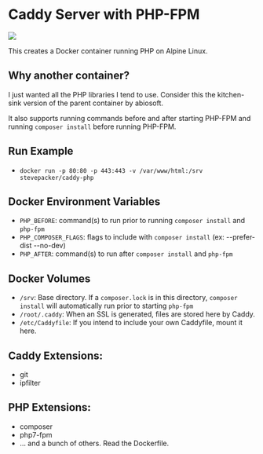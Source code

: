 # Caddy Server with PHP-FPM

[![](https://badge.imagelayers.io/stevepacker/caddy-php:latest.svg)](https://imagelayers.io/?images=stevepacker/caddy-php:latest 'Get your own badge on imagelayers.io')

This creates a Docker container running PHP on Alpine Linux.

## Why another container?  

I just wanted all the PHP libraries I tend to use.  Consider
this the kitchen-sink version of the parent container by abiosoft.

It also supports running commands before and after starting PHP-FPM and running 
`composer install` before running PHP-FPM.

## Run Example

- `docker run -p 80:80 -p 443:443 -v /var/www/html:/srv stevepacker/caddy-php`


## Docker Environment Variables

- `PHP_BEFORE`: command(s) to run prior to running `composer install` and `php-fpm`
- `PHP_COMPOSER_FLAGS`: flags to include with `composer install` (ex: --prefer-dist --no-dev)
- `PHP_AFTER`: command(s) to run after `composer install` and `php-fpm`

## Docker Volumes

- `/srv`: Base directory.  If a `composer.lock` is in this directory, 
    `composer install` will automatically run prior to starting `php-fpm`
- `/root/.caddy`: When an SSL is generated, files are stored here by Caddy.
- `/etc/Caddyfile`: If you intend to include your own Caddyfile, mount it here.

## Caddy Extensions:

- git
- ipfilter

## PHP Extensions:

- composer
- php7-fpm
- ... and a bunch of others.  Read the Dockerfile.
